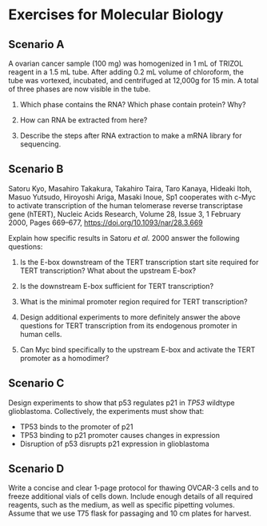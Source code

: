 # Exercises for Molecular Biology

## Scenario A

A ovarian cancer sample (100 mg) was homogenized in 1 mL of TRIZOL reagent in a
1.5 mL tube. After adding 0.2 mL volume of chloroform, the tube was vortexed, 
incubated, and centrifuged at 12,000g for 15 min.
A total of three phases are now visible in the tube.

1. Which phase contains the RNA? Which phase contain protein? Why?

2. How can RNA be extracted from here?

3. Describe the steps after RNA extraction to make a mRNA library for
   sequencing.


## Scenario B

Satoru Kyo, Masahiro Takakura, Takahiro Taira, Taro Kanaya, Hideaki Itoh, Masuo Yutsudo, Hiroyoshi Ariga, Masaki Inoue, Sp1 cooperates with c-Myc to activate transcription of the human telomerase reverse transcriptase gene (hTERT), Nucleic Acids Research, Volume 28, Issue 3, 1 February 2000, Pages 669–677, https://doi.org/10.1093/nar/28.3.669

Explain how specific results in Satoru *et al.* 2000 answer the following
questions:

1. Is the E-box downstream of the TERT transcription start site required 
   for TERT transcription?
   What about the upstream E-box?

2. Is the downstream E-box sufficient for TERT transcription?

3. What is the minimal promoter region required for TERT transcription?

4. Design additional experiments to more definitely answer the above questions 
   for TERT transcription from its endogenous promoter in human cells.

5. Can Myc bind specifically to the upstream E-box and activate the TERT
   promoter as a homodimer?


## Scenario C

Design experiments to show that p53 regulates p21 in *TP53* wildtype glioblastoma. Collectively, the experiments must show that:

- TP53 binds to the promoter of p21
- TP53 binding to p21 promoter causes changes in expression
- Disruption of p53 disrupts p21 expression in glioblastoma


## Scenario D

Write a concise and clear 1-page protocol for thawing OVCAR-3 cells and to freeze additional vials of cells down. Include enough details of all required reagents, such as the medium, as well as specific pipetting volumes. Assume that we use T75 flask for passaging and 10 cm plates for harvest.

